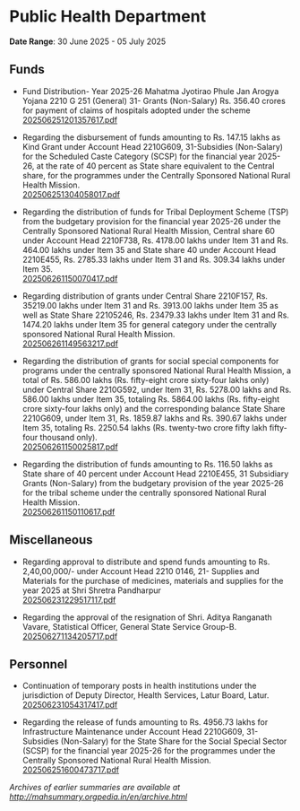 # Public Health Department

**Date Range**: 30 June 2025 - 05 July 2025


## Funds
- Fund Distribution- Year 2025-26 Mahatma Jyotirao Phule Jan Arogya Yojana 2210 G 251 (General) 31- Grants (Non-Salary) Rs. 356.40 crores for payment of claims of hospitals adopted under the scheme\
  [202506251201357617.pdf](https://gr.maharashtra.gov.in/Site/Upload/Government%20Resolutions/English/202506251201357617.pdf)

- Regarding the disbursement of funds amounting to Rs. 147.15 lakhs as Kind Grant under Account Head 2210G609, 31-Subsidies (Non-Salary) for the Scheduled Caste Category (SCSP) for the financial year 2025-26, at the rate of 40 percent as State share equivalent to the Central share, for the programmes under the Centrally Sponsored National Rural Health Mission.\
  [202506251304058017.pdf](https://gr.maharashtra.gov.in/Site/Upload/Government%20Resolutions/English/202506251304058017.pdf)

- Regarding the distribution of funds for Tribal Deployment Scheme (TSP) from the budgetary provision for the financial year 2025-26 under the Centrally Sponsored National Rural Health Mission, Central share 60 under Account Head 2210F738, Rs. 4178.00 lakhs under Item 31 and Rs. 464.00 lakhs under Item 35 and State share 40 under Account Head 2210E455, Rs. 2785.33 lakhs under Item 31 and Rs. 309.34 lakhs under Item 35.\
  [202506261150070417.pdf](https://gr.maharashtra.gov.in/Site/Upload/Government%20Resolutions/English/202506261150070417.pdf)

- Regarding distribution of grants under Central Share 2210F157, Rs. 35219.00 lakhs under Item 31 and Rs. 3913.00 lakhs under Item 35 as well as State Share 22105246, Rs. 23479.33 lakhs under Item 31 and Rs. 1474.20 lakhs under Item 35 for general category under the centrally sponsored National Rural Health Mission.\
  [202506261149563217.pdf](https://gr.maharashtra.gov.in/Site/Upload/Government%20Resolutions/English/202506261149563217.pdf)

- Regarding the distribution of grants for social special components for programs under the centrally sponsored National Rural Health Mission, a total of Rs. 586.00 lakhs (Rs. fifty-eight crore sixty-four lakhs only) under Central Share 2210G592, under Item 31, Rs. 5278.00 lakhs and Rs. 586.00 lakhs under Item 35, totaling Rs. 5864.00 lakhs (Rs. fifty-eight crore sixty-four lakhs only) and the corresponding balance State Share 2210G609, under Item 31, Rs. 1859.87 lakhs and Rs. 390.67 lakhs under Item 35, totaling Rs. 2250.54 lakhs (Rs. twenty-two crore fifty lakh fifty-four thousand only).\
  [202506261150025817.pdf](https://gr.maharashtra.gov.in/Site/Upload/Government%20Resolutions/English/202506261150025817.pdf)

- Regarding the distribution of funds amounting to Rs. 116.50 lakhs as State share of 40 percent under Account Head 2210E455, 31 Subsidiary Grants (Non-Salary) from the budgetary provision of the year 2025-26 for the tribal scheme under the centrally sponsored National Rural Health Mission.\
  [202506261150110617.pdf](https://gr.maharashtra.gov.in/Site/Upload/Government%20Resolutions/English/202506261150110617.pdf)

## Miscellaneous
- Regarding approval to distribute and spend funds amounting to Rs. 2,40,00,000/- under Account Head 2210 0146, 21- Supplies and Materials for the purchase of medicines, materials and supplies for the year 2025 at Shri Shretra Pandharpur\
  [202506231229517117.pdf](https://gr.maharashtra.gov.in/Site/Upload/Government%20Resolutions/English/202506231229517117.pdf)

- Regarding the approval of the resignation of Shri. Aditya Ranganath Vavare, Statistical Officer, General State Service Group-B.\
  [202506271134205717.pdf](https://gr.maharashtra.gov.in/Site/Upload/Government%20Resolutions/English/202506271134205717.pdf)

## Personnel
- Continuation of temporary posts in health institutions under the jurisdiction of Deputy Director, Health Services, Latur Board, Latur.\
  [202506231054317417.pdf](https://gr.maharashtra.gov.in/Site/Upload/Government%20Resolutions/English/202506231054317417.pdf)

- Regarding the release of funds amounting to Rs. 4956.73 lakhs for Infrastructure  Maintenance under Account Head 2210G609, 31-Subsidies (Non-Salary) for the State Share for the Social Special Sector (SCSP) for the financial year 2025-26 for the programmes under the Centrally Sponsored National Rural Health Mission.\
  [202506251600473717.pdf](https://gr.maharashtra.gov.in/Site/Upload/Government%20Resolutions/English/202506251600473717.pdf)


*Archives of earlier summaries are available at http://mahsummary.orgpedia.in/en/archive.html*